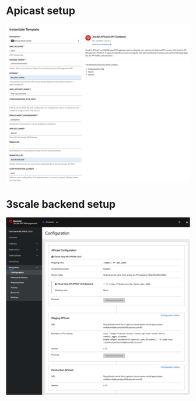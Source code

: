 
# Apicast setup

![](./assets/apicast-template.png)

# 3scale backend setup

![](./assets/3scale-config.png)
